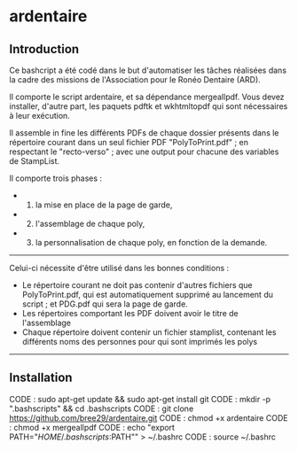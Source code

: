 # ardentaire
## Introduction
Ce bashcript a été codé dans le but d'automatiser les tâches réalisées dans la cadre des missions de l'Association pour le Ronéo Dentaire (ARD).

Il comporte le script ardentaire, et sa dépendance mergeallpdf.
Vous devez installer, d'autre part, les paquets pdftk et wkhtmltopdf qui sont nécessaires à leur exécution.

Il assemble in fine les différents PDFs de chaque dossier présents dans le répertoire courant dans un seul fichier PDF "PolyToPrint.pdf" ; en respectant le "recto-verso" ; avec une output pour chacune des variables de StampList.

Il comporte trois phases :
- 1. la mise en place de la page de garde,
- 2. l'assemblage de chaque poly,
- 3. la personnalisation de chaque poly, en fonction de la demande.

---------------------------------------------------------------

Celui-ci nécessite d'être utilisé dans les bonnes conditions :
- Le répertoire courant ne doit pas contenir d'autres fichiers que PolyToPrint.pdf, qui est automatiquement supprimé au lancement du script ; et PDG.pdf qui sera la page de garde.
- Les répertoires comportant les PDF doivent avoir le titre de l'assemblage
- Chaque répertoire doivent contenir un fichier stamplist, contenant les différents noms des personnes pour qui sont imprimés les polys

---------------------------------------------------------------------

## Installation
CODE : sudo apt-get update && sudo apt-get install git
CODE : mkdir -p ".bashscripts" && cd .bashscripts
CODE : git clone https://github.com/bree29/ardentaire.git
CODE : chmod +x ardentaire
CODE : chmod +x mergeallpdf
CODE : echo "export PATH=\"$HOME/.bashscripts:$PATH\"" > ~/.bashrc
CODE : source ~/.bashrc
